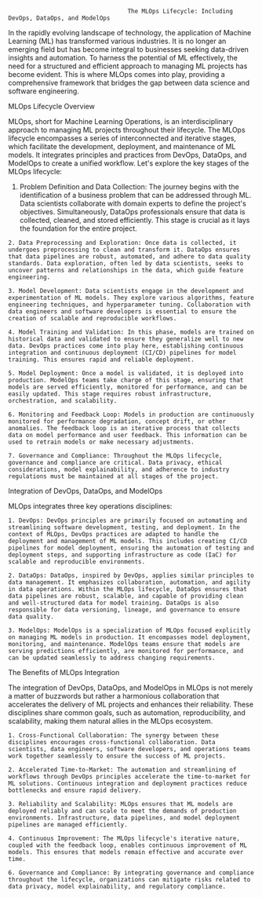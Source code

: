                                       The MLOps Lifecycle: Including DevOps, DataOps, and ModelOps

In the rapidly evolving landscape of technology, the application of Machine Learning (ML) has transformed various industries. It is no longer an emerging field but has become integral to businesses seeking data-driven insights and automation. To harness the potential of ML effectively, the need for a structured and efficient approach to managing ML projects has become evident. This is where MLOps comes into play, providing a comprehensive framework that bridges the gap between data science and software engineering.


MLOps Lifecycle Overview

MLOps, short for Machine Learning Operations, is an interdisciplinary approach to managing ML projects throughout their lifecycle. The MLOps lifecycle encompasses a series of interconnected and iterative stages, which facilitate the development, deployment, and maintenance of ML models. It integrates principles and practices from DevOps, DataOps, and ModelOps to create a unified workflow. Let's explore the key stages of the MLOps lifecycle:

   1.  Problem Definition and Data Collection: The journey begins with the identification of a business problem that can be addressed through ML. Data scientists collaborate with domain experts to define the project's objectives. Simultaneously, DataOps professionals ensure that data is collected, cleaned, and stored efficiently. This stage is crucial as it lays the foundation for the entire project.

    2. Data Preprocessing and Exploration: Once data is collected, it undergoes preprocessing to clean and transform it. DataOps ensures that data pipelines are robust, automated, and adhere to data quality standards. Data exploration, often led by data scientists, seeks to uncover patterns and relationships in the data, which guide feature engineering.

    3. Model Development: Data scientists engage in the development and experimentation of ML models. They explore various algorithms, feature engineering techniques, and hyperparameter tuning. Collaboration with data engineers and software developers is essential to ensure the creation of scalable and reproducible workflows.

    4. Model Training and Validation: In this phase, models are trained on historical data and validated to ensure they generalize well to new data. DevOps practices come into play here, establishing continuous integration and continuous deployment (CI/CD) pipelines for model training. This ensures rapid and reliable deployment.

    5. Model Deployment: Once a model is validated, it is deployed into production. ModelOps teams take charge of this stage, ensuring that models are served efficiently, monitored for performance, and can be easily updated. This stage requires robust infrastructure, orchestration, and scalability.

    6. Monitoring and Feedback Loop: Models in production are continuously monitored for performance degradation, concept drift, or other anomalies. The feedback loop is an iterative process that collects data on model performance and user feedback. This information can be used to retrain models or make necessary adjustments.

    7. Governance and Compliance: Throughout the MLOps lifecycle, governance and compliance are critical. Data privacy, ethical considerations, model explainability, and adherence to industry regulations must be maintained at all stages of the project.



Integration of DevOps, DataOps, and ModelOps

MLOps integrates three key operations disciplines:

    1. DevOps: DevOps principles are primarily focused on automating and streamlining software development, testing, and deployment. In the context of MLOps, DevOps practices are adapted to handle the deployment and management of ML models. This includes creating CI/CD pipelines for model deployment, ensuring the automation of testing and deployment steps, and supporting infrastructure as code (IaC) for scalable and reproducible environments.

    2. DataOps: DataOps, inspired by DevOps, applies similar principles to data management. It emphasizes collaboration, automation, and agility in data operations. Within the MLOps lifecycle, DataOps ensures that data pipelines are robust, scalable, and capable of providing clean and well-structured data for model training. DataOps is also responsible for data versioning, lineage, and governance to ensure data quality.

    3. ModelOps: ModelOps is a specialization of MLOps focused explicitly on managing ML models in production. It encompasses model deployment, monitoring, and maintenance. ModelOps teams ensure that models are serving predictions efficiently, are monitored for performance, and can be updated seamlessly to address changing requirements.

The Benefits of MLOps Integration

The integration of DevOps, DataOps, and ModelOps in MLOps is not merely a matter of buzzwords but rather a harmonious collaboration that accelerates the delivery of ML projects and enhances their reliability. These disciplines share common goals, such as automation, reproducibility, and scalability, making them natural allies in the MLOps ecosystem.

    1. Cross-Functional Collaboration: The synergy between these disciplines encourages cross-functional collaboration. Data scientists, data engineers, software developers, and operations teams work together seamlessly to ensure the success of ML projects.

    2. Accelerated Time-to-Market: The automation and streamlining of workflows through DevOps principles accelerate the time-to-market for ML solutions. Continuous integration and deployment practices reduce bottlenecks and ensure rapid delivery.

    3. Reliability and Scalability: MLOps ensures that ML models are deployed reliably and can scale to meet the demands of production environments. Infrastructure, data pipelines, and model deployment pipelines are managed efficiently.

    4. Continuous Improvement: The MLOps lifecycle's iterative nature, coupled with the feedback loop, enables continuous improvement of ML models. This ensures that models remain effective and accurate over time.

    6. Governance and Compliance: By integrating governance and compliance throughout the lifecycle, organizations can mitigate risks related to data privacy, model explainability, and regulatory compliance.
